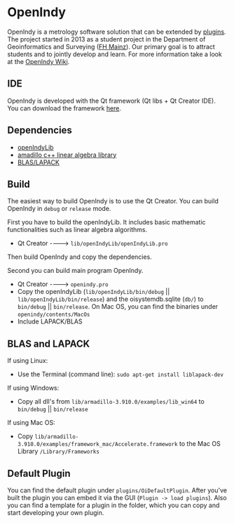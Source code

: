 OpenIndy
========

OpenIndy is a metrology software solution that can be extended by [plugins](https://github.com/OpenIndy/OiPluginTemplate). The project started in 2013 as a student project in the Department of Geoinformatics and Surveying ([FH Mainz](https://www.fh-mainz.de/technology/geoinformatics-and-surveying/index.html)). Our primary goal is to attract students and to jointly develop and learn. For more information take a look at the [OpenIndy Wiki](https://github.com/OpenIndy/OpenIndy/wiki).

IDE
----
OpenIndy is developed with the Qt framework (Qt libs + Qt Creator IDE). You can download the framework [here](http://qt-project.org/downloads).

Dependencies
------------

- [openIndyLib](https://github.com/OpenIndy/OpenIndy/wiki/openIndy-lib-(linear-algebra))
- [amadillo c++ linear algebra library](http://arma.sourceforge.net)
- [BLAS/LAPACK](http://www.netlib.org/lapack/)

Build
-----
The easiest way to build OpenIndy is to use the Qt Creator. You can build OpenIndy in `debug` or `release` mode.  

First you have to build the openIndyLib. It includes basic mathematic functionalities such as linear algebra algorithms.

- Qt Creator ----> `lib/openIndyLib/openIndyLib.pro`

Then build OpenIndy and copy the dependencies. 

Second you can build main program OpenIndy.

- Qt Creator ----> `openindy.pro`
- Copy the openIndyLib (`lib/openIndyLib/bin/debug` || `lib/openIndyLib/bin/release`) and the oisystemdb.sqlite (`db/`) to `bin/debug` || `bin/release`. On Mac OS, you can find the binaries under `openindy/contents/MacOs`
- Include LAPACK/BLAS


BLAS and LAPACK
----------------

If using Linux:

  - Use the Terminal (command line): `sudo apt-get install liblapack-dev`

If using Windows:

  - Copy all dll's from `lib/armadillo-3.910.0/examples/lib_win64` to `bin/debug` || `bin/release`

If using Mac OS:

  - Copy `lib/armadillo-3.910.0/examples/framework_mac/Accelerate.framework` to the Mac OS Library `/Library/Frameworks`
  



Default Plugin
---------------
You can find the default plugin under `plugins/OiDefaultPlugin`. After you've built the plugin you can embed it via the GUI (`Plugin -> load plugins`). Also you can find a template for a plugin in the folder, which you can copy and start developing your own plugin.




